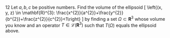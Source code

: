 12 Let $a, b, c$ be positive numbers. Find the volume of the ellipsoid
\[
\left\{(x, y, z) \in \mathbf{R}^{3}: \frac{x^{2}}{a^{2}}+\frac{y^{2}}{b^{2}}+\frac{z^{2}}{c^{2}}<1\right\}
\]
by finding a set $\Omega \subset \mathbf{R}^{3}$ whose volume you know and an operator $T \in \mathcal{L}\left(\mathbf{R}^{3}\right)$ such that $T(\Omega)$ equals the ellipsoid above.